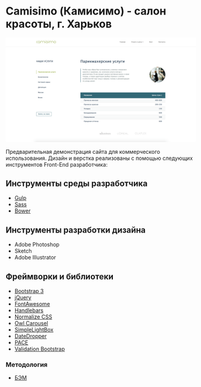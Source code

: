 # Camisimo (Камисимо) - салон красоты, г. Харьков

![Demo image](https://github.com/OOOX/OOOX.github.io/blob/master/dist/img/demo-img.png "Demo image")

Предварительная демонстрация сайта для коммерческого использования. Дизайн и верстка реализованы с помощью следующих инструментов Front-End разработчика:

## Инструменты среды разработчика
* [Gulp](http://gulpjs.com)
* [Sass](http://sass-lang.com)
* [Bower](https://bower.io)

## Инструменты разработки дизайна
* Adobe Photoshop
* Sketch
* Adobe Illustrator

## Фреймворки и библиотеки
* [Bootstrap 3](http://getbootstrap.com)
* [jQuery](https://jquery.com)
* [FontAwesome](http://fontawesome.io)
* [Handlebars](http://handlebarsjs.com)
* [Normalize CSS](https://necolas.github.io/normalize.css/)
* [Owl Carousel](http://owlgraphic.com/owlcarousel/)
* [SimpleLightBox](http://lokeshdhakar.com/projects/lightbox2/)
* [DateDropper](http://felicegattuso.com/projects/datedropper/)
* [PACE](http://github.hubspot.com/pace/docs/welcome/)
* [Validation Bootstrap](https://1000hz.github.io/bootstrap-validator/)

### Методология
* [БЭМ](https://ru.bem.info/methodology/)











